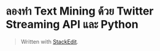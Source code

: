 
ลองทำ Text Mining ด้วย Twitter Streaming API และ Python
===



> Written with [StackEdit](https://lukkiddd.com/%E0%B8%A5%E0%B8%AD%E0%B8%87%E0%B8%97%E0%B8%B3-text-mining-%E0%B8%94%E0%B9%89%E0%B8%A7%E0%B8%A2-twitter-streaming-api-%E0%B9%81%E0%B8%A5%E0%B8%B0-python-f5f11ad3d3d6).
<!--stackedit_data:
eyJoaXN0b3J5IjpbLTY3MTU4MTY4OV19
-->